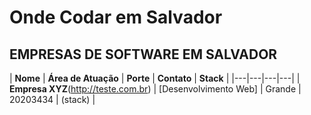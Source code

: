 # Onde Codar em Salvador

## EMPRESAS DE SOFTWARE EM SALVADOR

| **Nome**  | **Área de Atuação**  | **Porte**  |  **Contato**  | **Stack** | 
|---|---|---|---|
| **Empresa XYZ**(http://teste.com.br) | [Desenvolvimento Web] | Grande | 20203434 | (stack) |

